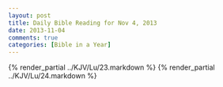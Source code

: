 ```yaml
---
layout: post
title: Daily Bible Reading for Nov 4, 2013
date: 2013-11-04
comments: true
categories: [Bible in a Year]
---
```

{% render_partial ../KJV/Lu/23.markdown %}
{% render_partial ../KJV/Lu/24.markdown %}
